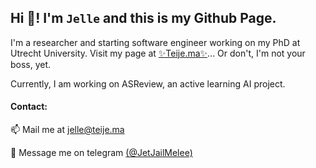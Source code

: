 ## Hi 👋! I'm `Jelle` and this is my Github Page.

I'm a researcher and starting software engineer working on my PhD at Utrecht
University. Visit my page at [✨Teije.ma✨](https://teije.ma)... Or don't, I'm not
your boss, yet.

Currently, I am working on ASReview, an active learning AI project.

#### Contact:
📫  Mail me at <jelle@teije.ma>

📲  Message me on telegram [(@JetJailMelee)](https://t.me/JetJailMelee)
